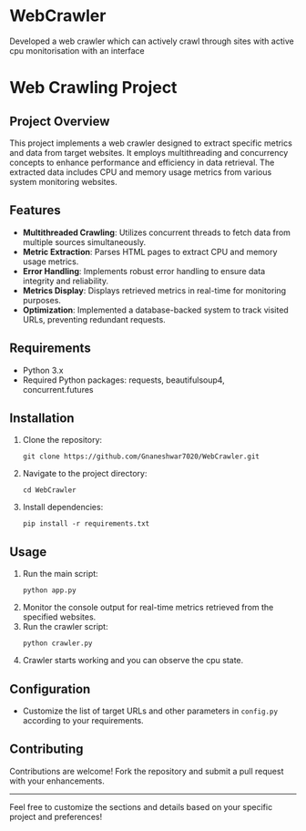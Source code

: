 # WebCrawler
Developed a web crawler which can actively crawl through sites with active cpu monitorisation with an interface

# Web Crawling Project

## Project Overview
This project implements a web crawler designed to extract specific metrics and data from target websites. It employs multithreading and concurrency concepts to enhance performance and efficiency in data retrieval. The extracted data includes CPU and memory usage metrics from various system monitoring websites.

## Features
- **Multithreaded Crawling**: Utilizes concurrent threads to fetch data from multiple sources simultaneously.
- **Metric Extraction**: Parses HTML pages to extract CPU and memory usage metrics.
- **Error Handling**: Implements robust error handling to ensure data integrity and reliability.
- **Metrics Display**: Displays retrieved metrics in real-time for monitoring purposes.
- **Optimization**: Implemented a database-backed system to track visited URLs, preventing redundant requests.


## Requirements
- Python 3.x
- Required Python packages: requests, beautifulsoup4, concurrent.futures

## Installation
1. Clone the repository:
   ```
   git clone https://github.com/Gnaneshwar7020/WebCrawler.git
   ```
2. Navigate to the project directory:
   ```
   cd WebCrawler
   ```
3. Install dependencies:
   ```
   pip install -r requirements.txt
   ```

## Usage
1. Run the main script:
   ```
   python app.py
   ```
2. Monitor the console output for real-time metrics retrieved from the specified websites.
3. Run the crawler script:
   ```
   python crawler.py
   ```
4. Crawler starts working and you can observe the cpu state.

## Configuration
- Customize the list of target URLs and other parameters in `config.py` according to your requirements.

## Contributing
Contributions are welcome! Fork the repository and submit a pull request with your enhancements.


---

Feel free to customize the sections and details based on your specific project and preferences!
